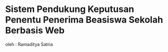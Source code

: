 # Sistem Pendukung Keputusan Penentu Penerima Beasiswa Sekolah Berbasis Web
oleh : Ramaditya Satria
